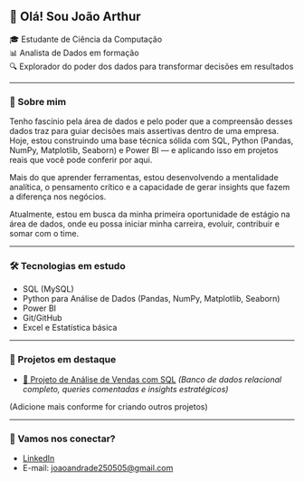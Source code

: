 ## 👋 Olá! Sou João Arthur

🎓 Estudante de Ciência da Computação  
📊 Analista de Dados em formação  
🔍 Explorador do poder dos dados para transformar decisões em resultados

---

### 🚀 Sobre mim

Tenho fascínio pela área de dados e pelo poder que a compreensão desses dados traz para guiar decisões mais assertivas dentro de uma empresa.  
Hoje, estou construindo uma base técnica sólida com SQL, Python (Pandas, NumPy, Matplotlib, Seaborn) e Power BI — e aplicando isso em projetos reais que você pode conferir por aqui.

Mais do que aprender ferramentas, estou desenvolvendo a mentalidade analítica, o pensamento crítico e a capacidade de gerar insights que fazem a diferença nos negócios.  

Atualmente, estou em busca da minha primeira oportunidade de estágio na área de dados, onde eu possa iniciar minha carreira, evoluir, contribuir e somar com o time.

---

### 🛠️ Tecnologias em estudo

- SQL (MySQL)
- Python para Análise de Dados (Pandas, NumPy, Matplotlib, Seaborn)
- Power BI
- Git/GitHub
- Excel e Estatística básica

---

### 📌 Projetos em destaque

- [🔗 Projeto de Análise de Vendas com SQL](https://github.com/JoaoArthur05/projeto-sql-analise-vendas) 
_(Banco de dados relacional completo, queries comentadas e insights estratégicos)_

(Adicione mais conforme for criando outros projetos)

---

### 🤝 Vamos nos conectar?

- [LinkedIn](https://www.linkedin.com/in/jo%C3%A3o-arthur-47ab38361/)
- E-mail: joaoandrade250505@gmail.com





<!--
**JoaoArthur05/JoaoArthur05** is a ✨ _special_ ✨ repository because its `README.md` (this file) appears on your GitHub profile.

Here are some ideas to get you started:

- 🔭 I’m currently working on ...
- 🌱 I’m currently learning ...
- 👯 I’m looking to collaborate on ...
- 🤔 I’m looking for help with ...
- 💬 Ask me about ...
- 📫 How to reach me: ...
- 😄 Pronouns: ...
- ⚡ Fun fact: ...
-->
